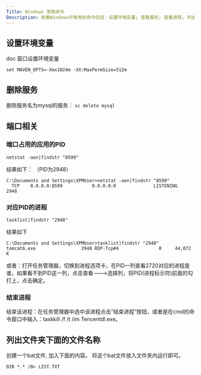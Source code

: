```yaml
---
Title: Windows 常用命令 
Description: 收集Windows中常用的命令包括：设置环境变量; 查看服务; 查看进程; 列出文件夹名字等;
---
```

## 设置环境变量
doc 窗口设置环境变量
```
set MAVEN_OPTS=-Xmx1024m -XX:MaxPermSize=512m
```

## 删除服务
删除服务名为mysql的服务： `sc delete mysql`
## 端口相关
### 端口占用的应用的PID

```
netstat -aon|findstr "8599"
```
结果如下： （PID为2948）
```
C:\Documents and Settings\XPMUser>netstat -aon|findstr "8599"
  TCP    0.0.0.0:8599           0.0.0.0:0              LISTENING       2948
```
### 对应PID的进程
```
tasklist|findstr "2948"
```
结果如下
```
C:\Documents and Settings\XPMUser>tasklist|findstr "2948"
tomcat6.exe                 2948 RDP-Tcp#4               0     44,072 K
```
或者：打开任务管理器，切换到进程选项卡，在PID一列查看2720对应的进程是谁，如果看不到PID这一列，点击查看--->选择列，将PID(进程标示符)前面的勾打上，点击确定。
### 结束进程
结束该进程：在任务管理器中选中该进程点击”结束进程“按钮，或者是在cmd的命令窗口中输入：taskkill /f /t /im Tencentdl.exe。

## 列出文件夹下面的文件名称
创建一个bat文件, 加入下面的内容。 将这个bat文件放入文件夹内运行即可。
```
DIR *.* /B> LIST.TXT
```
